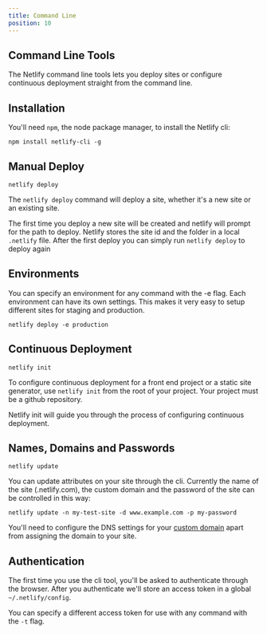 ```yaml
---
title: Command Line
position: 10
---
```


## Command Line Tools

The Netlify command line tools lets you deploy sites or configure continuous deployment straight from the command line.


## Installation

You'll need `npm`, the node package manager, to install the Netlify cli:


```
npm install netlify-cli -g
```


## Manual Deploy

```
netlify deploy
```

The `netlify deploy` command will deploy a site, whether it's a new site or an existing site.


The first time you deploy a new site will be created and netlify will prompt for the path to deploy. Netlify stores the site id and the folder in a local `.netlify` file. After the first deploy you can simply run `netlify deploy` to deploy again


## Environments

You can specify an environment for any command with the -e flag. Each environment can have its own settings. This makes it very easy to setup different sites for staging and production.

```
netlify deploy -e production
```


## Continuous Deployment

```
netlify init
```

To configure continuous deployment for a front end project or a static site generator, use `netlify init` from the root of your project. Your project must be a github repository.

Netlify init will guide you through the process of configuring continuous deployment.


## Names, Domains and Passwords

```
netlify update
```

You can update attributes on your site through the cli. Currently the name of the site (<name>.netlify.com), the custom domain and the password of the site can be controlled in this way:

```
netlify update -n my-test-site -d www.example.com -p my-password
```

You'll need to configure the DNS settings for your [custom domain](custom_domains.md) apart from assigning the domain to your site.



## Authentication

The first time you use the cli tool, you'll be asked to authenticate through the browser. After you authenticate we'll store an access token in a global `~/.netlify/config`.

You can specify a different access token for use with any command with the `-t` flag.
